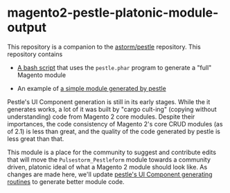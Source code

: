 # magento2-pestle-platonic-module-output

This repository is a companion to the [astorm/pestle](https://github.com/astorm/pestle) repository.  This repository contains

- [A bash script](https://github.com/astorm/magento2-pestle-platonic-module-output/blob/master/module.bash) that uses the `pestle.phar` program to generate a "full" Magento module

- An example of [a simple module generated by pestle](https://github.com/astorm/magento2-pestle-platonic-module-output/tree/master/app/code/Pulsestorm/Pestleform) 

Pestle's UI Component generation is still in its early stages.  While the it generates works, a lot of it was built by "cargo cult-ing" (copying without understanding) code from Magento 2 core modules.  Despite their importances, the code consistency of Magento 2's core CRUD modules (as of 2.1) is less than great, and the quality of the code generated by pestle is less great than that.  

This module is a place for the community to suggest and contribute edits that will move the `Pulsestorm_Pestleform` module towards a community driven, platonic ideal of what a Magento 2 module should look like.  As changes are made here, we'll update [pestle's UI Component generating routines](https://github.com/astorm/pestle) to generate better module code. 